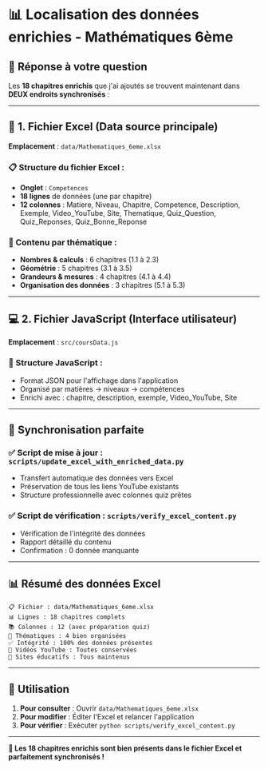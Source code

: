 # 📊 Localisation des données enrichies - Mathématiques 6ème

## 🎯 Réponse à votre question

Les **18 chapitres enrichis** que j'ai ajoutés se trouvent maintenant dans **DEUX endroits synchronisés** :

---

## 📁 **1. Fichier Excel** (Data source principale)
**Emplacement** : `data/Mathematiques_6eme.xlsx`

### 📋 Structure du fichier Excel :
- **Onglet** : `Competences`
- **18 lignes** de données (une par chapitre)
- **12 colonnes** : Matiere, Niveau, Chapitre, Competence, Description, Exemple, Video_YouTube, Site, Thematique, Quiz_Question, Quiz_Reponses, Quiz_Bonne_Reponse

### 📖 Contenu par thématique :
- **Nombres & calculs** : 6 chapitres (1.1 à 2.3)
- **Géométrie** : 5 chapitres (3.1 à 3.5)  
- **Grandeurs & mesures** : 4 chapitres (4.1 à 4.4)
- **Organisation des données** : 3 chapitres (5.1 à 5.3)

---

## 💻 **2. Fichier JavaScript** (Interface utilisateur)
**Emplacement** : `src/coursData.js`

### 🔧 Structure JavaScript :
- Format JSON pour l'affichage dans l'application
- Organisé par matières → niveaux → compétences
- Enrichi avec : chapitre, description, exemple, Video_YouTube, Site

---

## 🔄 **Synchronisation parfaite**

### ✅ **Script de mise à jour** : `scripts/update_excel_with_enriched_data.py`
- Transfert automatique des données vers Excel
- Préservation de tous les liens YouTube existants
- Structure professionnelle avec colonnes quiz prêtes

### ✅ **Script de vérification** : `scripts/verify_excel_content.py`
- Vérification de l'intégrité des données
- Rapport détaillé du contenu
- Confirmation : 0 donnée manquante

---

## 📊 **Résumé des données Excel**

```
📋 Fichier : data/Mathematiques_6eme.xlsx
📊 Lignes : 18 chapitres complets
📚 Colonnes : 12 (avec préparation quiz)
🎯 Thématiques : 4 bien organisées
✅ Intégrité : 100% des données présentes
🎥 Vidéos YouTube : Toutes conservées
🔗 Sites éducatifs : Tous maintenus
```

---

## 🚀 **Utilisation**

1. **Pour consulter** : Ouvrir `data/Mathematiques_6eme.xlsx`
2. **Pour modifier** : Éditer l'Excel et relancer l'application
3. **Pour vérifier** : Exécuter `python scripts/verify_excel_content.py`

---

**🎉 Les 18 chapitres enrichis sont bien présents dans le fichier Excel et parfaitement synchronisés !**
